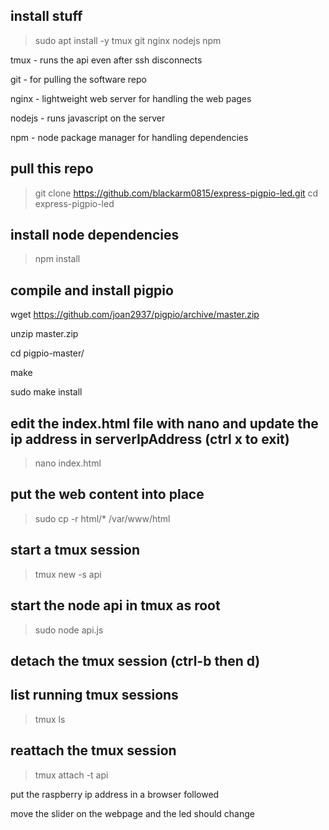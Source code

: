 ## install stuff

> sudo apt install -y tmux git nginx nodejs npm

tmux - runs the api even after ssh disconnects

git - for pulling the software repo

nginx - lightweight web server for handling the web pages

nodejs - runs javascript on the server

npm - node package manager for handling dependencies


## pull this repo
> git clone https://github.com/blackarm0815/express-pigpio-led.git
> cd express-pigpio-led

## install node dependencies
> npm install


## compile and install pigpio

wget https://github.com/joan2937/pigpio/archive/master.zip

unzip master.zip 

cd pigpio-master/

make

sudo make install

## edit the index.html file with nano and update the ip address in serverIpAddress (ctrl x to exit)
> nano index.html

## put the web content into place

> sudo cp -r html/* /var/www/html

## start a tmux session
> tmux new -s api

## start the node api in tmux as root
> sudo node api.js

## detach the tmux session (ctrl-b then d)

## list running tmux sessions
> tmux ls

## reattach the tmux session
> tmux attach -t api

put the raspberry ip address in a browser followed

move the slider on the webpage and the led should change
